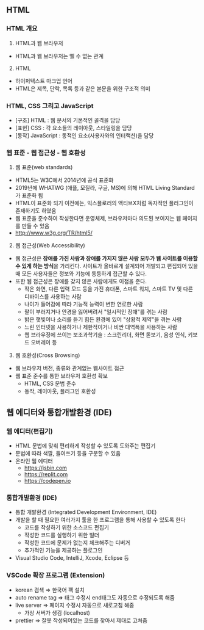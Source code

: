 ## HTML
### HTML 개요
1. HTML과 웹 브라우저
 * HTML과 웹 브라우저는 뗄 수 없는 관계
 
2. HTML
 * 하이퍼텍스트 마크업 언어
 * HTML은 제목, 단락, 목록 등과 같은 본문을 위한 구조적 의미

### HTML, CSS 그리고 JavaScript
 * [구조] HTML : 웹 문서의 기본적인 골격을 담당
 * [표현] CSS : 각 요소들의 레이아웃, 스타일링을 담당
 * [동작] JavaScript : 동적인 요소(사용자와의 인터랙션)을 담당

### 웹 표준 - 웹 접근성 - 웹 호환성
 1. 웹 표준(web standards)
 * HTML5는 W3C에서 2014년에 공식 표준화
 * 2019년에 WHATWG (애플, 모질라, 구글, MS)에 의해 HTML Living Standard가 표준화 됨
 * HTML이 표준화 되기 이전에는, 익스플로러의 액티브X처럼 독자적인 플러그인이 존재하기도 하였음
 * 웹 표준을 준수하여 작성한다면 운영체제, 브라우저마다 의도된 보여지는 웹 페이지를 만들 수 있음
 * http://www.w3g.org/TR/html5/

 2. 웹 접근성(Web Accessibility)
 * 웹 접근성은 <strong>장애를 가진 사람과 장애를 가지지 않은 사람 모두가 웹 사이트를 이용할 수 있게 하는 방식</strong>을 가리킨다.
   사이트가 올바르게 설계되어 개발되고 편집되어 있을 때 모든 사용자들은 정보와 기능에 동등하게 접근할 수 있다.
 * 또한 웹 접근성은 장애를 갖지 않은 사람</strong>에게도 이점을 준다.
   * 작은 화면, 다른 입력 모드 등을 가진 휴대폰, 스마트 워치, 스마트 TV 및 다른 디바이스를 사용하는 사람
   * 나이가 들어감에 따라 기능적 능력이 변한 연로한 사람
   * 팔이 부러지거나 안경을 잃어버려서 "일시적인 장애"를 겪는 사람
   * 밝은 햇빛이나 소리를 듣기 힘든 환경에 있어 "상황적 제약"을 겪는 사람
   * 느린 인터넷을 사용하거나 제한적이거나 비싼 대역폭을 사용하는 사람
   * 웹 브라우징에 쓰이는 보조과학기술 : 스크린리더, 화면 돋보기, 음성 인식, 키보드 오버레이 등

 3. 웹 호환성(Cross Browsing)
 * 웹 브라우저 버전, 종류와 관계없는 웹사이트 접근
 * 웹 표준 준수를 통한 브라우저 호환성 확보
   * HTML, CSS 문법 준수
   * 동작, 레이아웃, 플러그인 호환성 
 
 
 ## 웹 에디터와 통합개발환경 (IDE)
### 웹 에디터(편집기)
- HTML 문법에 맞춰 편리하게 작성할 수 있도록 도와주는 편집기
- 문법에 따라 색깔, 들여쓰기 등을 구분할 수 있음
- 온라인 웹 에디터
    - https://jsbin.com
    - https://replit.com
    - https://codepen.io

### 통합개발환경 (IDE)
- 통합 개발환경 (Integrated Development Environment, IDE)
- 개발을 할 때 필요한 여러가지 툴을 한 프로그램을 통해 사용할 수 있도록 한다
    - 코드를 작성하기 위한 소스코드 편집기
    - 작성한 코드를 실행하기 위한 빌더
    - 작성한 코드에 문제가 없는지 체크해주는 디버거
    - 추가적인 기능을 제공하는 플로그인
- Visual Studio Code, IntelliJ, Xcode, Eclipse 등

### VSCode 확장 프로그램 (Extension)
- korean 검색 ⇒ 한국어 팩 설치
- auto rename tag ⇒ 태그 수정시 end태그도 자동으로 수정되도록 해줌
- live server ⇒ 페이지 수정시 자동으로 새로고침 해줌
    - 가상 서버가 생김 (localhost)
- prettier ⇒ 잘못 작성되어있는 코드를 찾아서 제대로 고쳐줌
